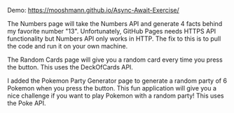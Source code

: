 Demo: https://mooshmann.github.io/Async-Await-Exercise/

The Numbers page will take the Numbers API and generate 4 facts behind my favorite number "13". Unfortunately, GitHub Pages needs HTTPS API functionality but Numbers API only works in HTTP. The fix to this is to pull the code and run it on your own machine.

The Random Cards page will give you a random card every time you press the button. This uses the DeckOfCards API.

I added the Pokemon Party Generator page to generate a random party of 6 Pokemon when you press the button. This fun application will give you a nice challenge if you want to play Pokemon with a random party! This uses the Poke API.
